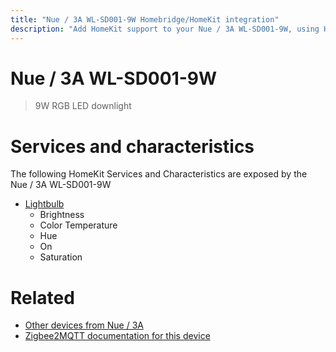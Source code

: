 ```yaml
---
title: "Nue / 3A WL-SD001-9W Homebridge/HomeKit integration"
description: "Add HomeKit support to your Nue / 3A WL-SD001-9W, using Homebridge, Zigbee2MQTT and homebridge-z2m."
---
```

<!---
This file has been GENERATED using src/docgen/docgen.ts
DO NOT EDIT THIS FILE MANUALLY!
-->
# Nue / 3A WL-SD001-9W
> 9W RGB LED downlight


# Services and characteristics
The following HomeKit Services and Characteristics are exposed by
the Nue / 3A WL-SD001-9W

* [Lightbulb](../../light.md)
  * Brightness
  * Color Temperature
  * Hue
  * On
  * Saturation


# Related
* [Other devices from Nue / 3A](../index.md#nue_3a)
* [Zigbee2MQTT documentation for this device](https://www.zigbee2mqtt.io/devices/WL-SD001-9W.html)